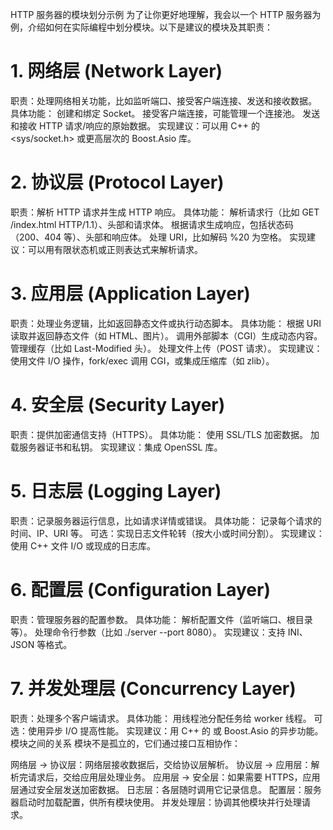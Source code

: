HTTP 服务器的模块划分示例
为了让你更好地理解，我会以一个 HTTP 服务器为例，介绍如何在实际编程中划分模块。以下是建议的模块及其职责：

# 1. 网络层 (Network Layer)
职责：处理网络相关功能，比如监听端口、接受客户端连接、发送和接收数据。
具体功能：
创建和绑定 Socket。
接受客户端连接，可能管理一个连接池。
发送和接收 HTTP 请求/响应的原始数据。
实现建议：可以用 C++ 的 <sys/socket.h> 或更高层次的 Boost.Asio 库。
# 2. 协议层 (Protocol Layer)
职责：解析 HTTP 请求并生成 HTTP 响应。
具体功能：
解析请求行（比如 GET /index.html HTTP/1.1）、头部和请求体。
根据请求生成响应，包括状态码（200、404 等）、头部和响应体。
处理 URI，比如解码 %20 为空格。
实现建议：可以用有限状态机或正则表达式来解析请求。
# 3. 应用层 (Application Layer)
职责：处理业务逻辑，比如返回静态文件或执行动态脚本。
具体功能：
根据 URI 读取并返回静态文件（如 HTML、图片）。
调用外部脚本（CGI）生成动态内容。
管理缓存（比如 Last-Modified 头）。
处理文件上传（POST 请求）。
实现建议：使用文件 I/O 操作，fork/exec 调用 CGI，或集成压缩库（如 zlib）。
# 4. 安全层 (Security Layer)
职责：提供加密通信支持（HTTPS）。
具体功能：
使用 SSL/TLS 加密数据。
加载服务器证书和私钥。
实现建议：集成 OpenSSL 库。
# 5. 日志层 (Logging Layer)
职责：记录服务器运行信息，比如请求详情或错误。
具体功能：
记录每个请求的时间、IP、URI 等。
可选：实现日志文件轮转（按大小或时间分割）。
实现建议：使用 C++ 文件 I/O 或现成的日志库。
# 6. 配置层 (Configuration Layer)
职责：管理服务器的配置参数。
具体功能：
解析配置文件（监听端口、根目录等）。
处理命令行参数（比如 ./server --port 8080）。
实现建议：支持 INI、JSON 等格式。
# 7. 并发处理层 (Concurrency Layer)
职责：处理多个客户端请求。
具体功能：
用线程池分配任务给 worker 线程。
可选：使用异步 I/O 提高性能。
实现建议：用 C++ 的 <thread> 或 Boost.Asio 的异步功能。
模块之间的关系
模块不是孤立的，它们通过接口互相协作：

网络层 → 协议层：网络层接收数据后，交给协议层解析。
协议层 → 应用层：解析完请求后，交给应用层处理业务。
应用层 → 安全层：如果需要 HTTPS，应用层通过安全层发送加密数据。
日志层：各层随时调用它记录信息。
配置层：服务器启动时加载配置，供所有模块使用。
并发处理层：协调其他模块并行处理请求。